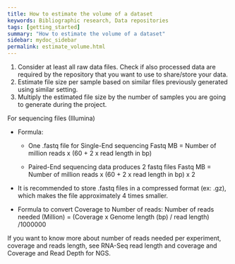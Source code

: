 ```yaml
---
title: How to estimate the volume of a dataset
keywords: Bibliographic research, Data repositories
tags: [getting_started]
summary: "How to estimate the volume of a dataset"
sidebar: mydoc_sidebar
permalink: estimate_volume.html
---
```



1.	Consider at least all raw data files. Check if also processed data are required by the repository that you want to use to share/store your data.
2.	Estimate file size per sample based on similar files previously generated using similar setting.
3.	Multiply the estimated file size by the number of samples you are going to generate during the project.

For sequencing files (Illumina) 
-	Formula:
    -   One .fastq file for Single-End sequencing
    Fastq MB = Number of million reads  x (60 +  2 x read length in bp)

    -	Paired-End sequencing data produces 2 fastq files
    Fastq MB = Number of million reads  x (60 +  2 x read length in bp) x 2

-	It is recommended to store .fastq files in a compressed format (ex: .gz), which makes the file approximately 4 times smaller.

-	Formula to convert Coverage to Number of reads:
Number of reads needed (Million) = (Coverage x Genome length (bp) / read length) /1000000

If you want to know more about number of reads needed per experiment, coverage and reads length, see RNA-Seq read length and coverage and Coverage and Read Depth for NGS.



